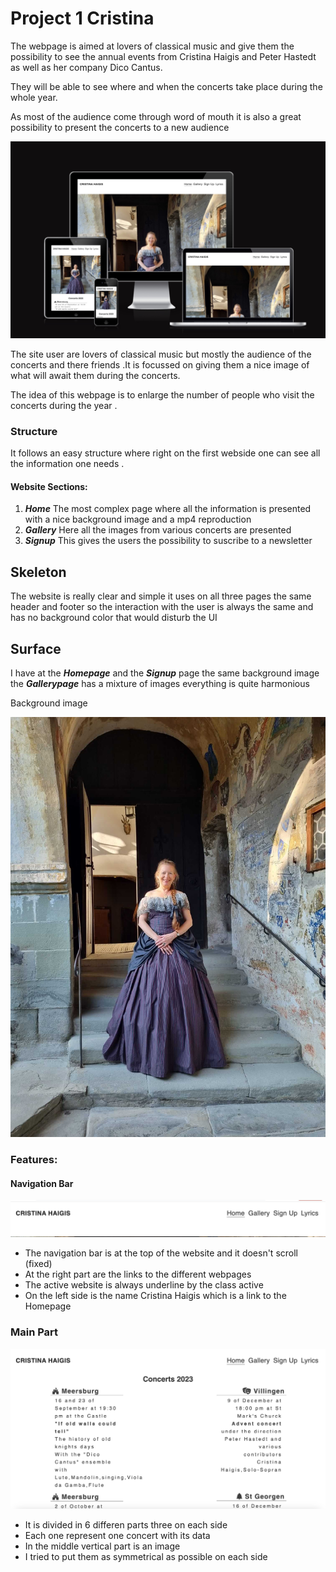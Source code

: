 # Project 1 Cristina

The webpage is aimed at lovers of classical music and give them the possibility
to see the annual events from Cristina Haigis and Peter Hastedt as
well as her company Dico Cantus.

They will be able to see where and when the concerts take place during the
whole year.

As most of the audience come through word of mouth it is also a great possibility
to present the concerts to a new audience

![Responsive website](assets/images/responsivewebsite.jpg)

The site user are lovers of classical music but mostly the audience of the
concerts and there friends .It is focussed
on giving them a nice image of what will await them during the concerts.

The idea of this webpage is to enlarge the number of people who visit
the concerts during the year .

### Structure

It follows an easy structure where right on the first webside one can see all
the information one needs .

#### Website Sections:

1. **_Home_** The most complex page where all the information is presented
   with a nice background image and a mp4 reproduction
2. **_Gallery_** Here all the images from various concerts are presented
3. **_Signup_** This gives the users the possibility to suscribe to a newsletter

## Skeleton

The website is really clear and simple it uses on all three pages the same
header and footer so the interaction with the user is always the same and has
no background color that would disturb the UI

## Surface

I have at the **_Homepage_** and the **_Signup_** page the same background image
the **_Gallerypage_** has a mixture of images everything is quite
harmonious

Background image

![Cristina Haigis](assets/images/cristina1.jpg)

### Features:

#### Navigation Bar

![Header Nav bar](assets/images/header.jpg)

- The navigation bar is at the top of the website and it doesn't scroll (fixed)
- At the right part are the links to the different webpages
- The active website is always underline by the class active
- On the left side is the name Cristina Haigis which is a link to the Homepage

### Main Part

![Mainpart](assets/images/main1indexhtml.jpg)

- It is divided in 6 differen parts three on each side
- Each one represent one concert with its data
- In the middle vertical part is an image
- I tried to put them as symmetrical as possible on each
  side
